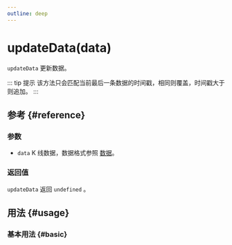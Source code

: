```yaml
---
outline: deep
---
```


# updateData(data)
`updateData` 更新数据。

::: tip 提示
该方法只会匹配当前最后一条数据的时间戳，相同则覆盖，时间戳大于则追加。
:::

## 参考 {#reference}
<!-- @include: @/@views/api/references/instance/updateData.md -->

### 参数
- `data` K 线数据，数据格式参照 [数据](/guide/data-source)。

### 返回值
`updateData` 返回 `undefined` 。

## 用法 {#usage}
<script setup>
import UpdateData from '../../@views/api/samples/updateData/index.vue'
</script>

### 基本用法 {#basic}
<UpdateData/>